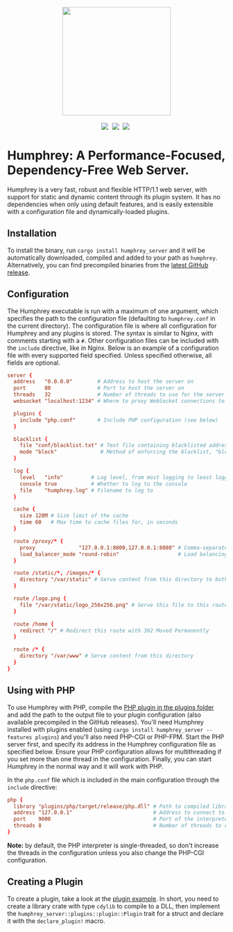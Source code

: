 <p align="center">
  <img src="https://raw.githubusercontent.com/w-henderson/Humphrey/master/assets/logo.png" width=250><br><br>
  <img src="https://img.shields.io/badge/language-rust-b07858?style=for-the-badge&logo=rust" style="margin-right:5px">
  <img src="https://img.shields.io/github/workflow/status/w-henderson/Humphrey/CI?style=for-the-badge" style="margin-right:5px">
  <img src="https://img.shields.io/crates/v/humphrey-server?style=for-the-badge" style="margin-right:5px">
</p>

# Humphrey: A Performance-Focused, Dependency-Free Web Server.
Humphrey is a very fast, robust and flexible HTTP/1.1 web server, with support for static and dynamic content through its plugin system. It has no dependencies when only using default features, and is easily extensible with a configuration file and dynamically-loaded plugins.

## Installation
To install the binary, run `cargo install humphrey_server` and it will be automatically downloaded, compiled and added to your path as `humphrey`. Alternatively, you can find precompiled binaries from the [latest GitHub release](https://github.com/w-henderson/Humphrey/releases).

## Configuration
The Humphrey executable is run with a maximum of one argument, which specifies the path to the configuration file (defaulting to `humphrey.conf` in the current directory). The configuration file is where all configuration for Humphrey and any plugins is stored. The syntax is similar to Nginx, with comments starting with a `#`. Other configuration files can be included with the `include` directive, like in Nginx. Below is an example of a configuration file with every supported field specified. Unless specified otherwise, all fields are optional.

```conf
server {
  address   "0.0.0.0"        # Address to host the server on
  port      80               # Port to host the server on
  threads   32               # Number of threads to use for the server
  websocket "localhost:1234" # Where to proxy WebSocket connections to

  plugins {
    include "php.conf"       # Include PHP configuration (see below)
  }

  blacklist {
    file "conf/blacklist.txt" # Text file containing blacklisted addresses, one per line
    mode "block"              # Method of enforcing the blacklist, "block" or "forbidden" (which returns 403 Forbidden)
  }

  log {
    level   "info"         # Log level, from most logging to least logging: "debug", "info", "warn", "error"
    console true           # Whether to log to the console
    file    "humphrey.log" # Filename to log to
  }

  cache {
    size 128M # Size limit of the cache
    time 60   # Max time to cache files for, in seconds
  }

  route /proxy/* {
    proxy              "127.0.0.1:8000,127.0.0.1:8080" # Comma-separated proxy targets
    load_balancer_mode "round-robin"                   # Load balancing mode, either "round-robin" or "random"
  }

  route /static/*, /images/* {
    directory "/var/static" # Serve content from this directory to both paths
  }

  route /logo.png {
    file "/var/static/logo_256x256.png" # Serve this file to this route
  }

  route /home {
    redirect "/" # Redirect this route with 302 Moved Permanently
  }

  route /* {
    directory "/var/www" # Serve content from this directory
  }
}
```

## Using with PHP
To use Humphrey with PHP, compile the [PHP plugin in the plugins folder](https://github.com/w-henderson/Humphrey/tree/master/plugins/php) and add the path to the output file to your plugin configuration (also available precompiled in the GitHub releases). You'll need Humphrey installed with plugins enabled (using `cargo install humphrey_server --features plugins`) and you'll also need PHP-CGI or PHP-FPM. Start the PHP server first, and specify its address in the Humphrey configuration file as specified below. Ensure your PHP configuration allows for multithreading if you set more than one thread in the configuration. Finally, you can start Humphrey in the normal way and it will work with PHP.

In the `php.conf` file which is included in the main configuration through the `include` directive:
```conf
php {
  library "plugins/php/target/release/php.dll" # Path to compiled library, `.dll` on Windows and `.so` on Linux
  address "127.0.0.1"                          # Address to connect to the PHP-CGI interpreter
  port    9000                                 # Port of the interpreter
  threads 8                                    # Number of threads to connect to the interpreter with
}
```

**Note:** by default, the PHP interpreter is single-threaded, so don't increase the threads in the configuration unless you also change the PHP-CGI configuration.

## Creating a Plugin
To create a plugin, take a look at the [plugin example](https://github.com/w-henderson/Humphrey/tree/master/examples/plugin). In short, you need to create a library crate with type `cdylib` to compile to a DLL, then implement the `humphrey_server::plugins::plugin::Plugin` trait for a struct and declare it with the `declare_plugin!` macro.